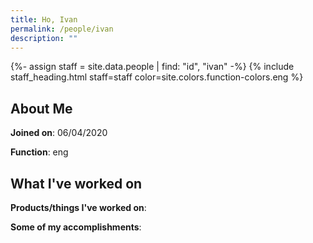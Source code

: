 ```yaml
---
title: Ho, Ivan
permalink: /people/ivan
description: ""
---
```


{%- assign staff = site.data.people | find: "id", "ivan" -%}
{% include staff_heading.html staff=staff color=site.colors.function-colors.eng %}

## About Me

**Joined on**: 06/04/2020

**Function**: eng

## What I've worked on

**Products/things I've worked on**:


**Some of my accomplishments**:

